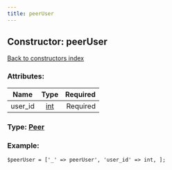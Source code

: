 ```yaml
---
title: peerUser
---
```

## Constructor: peerUser  
[Back to constructors index](index.md)



### Attributes:

| Name     |    Type       | Required |
|----------|:-------------:|---------:|
|user\_id|[int](../types/int.md) | Required|



### Type: [Peer](../types/Peer.md)


### Example:

```
$peerUser = ['_' => peerUser', 'user_id' => int, ];
```